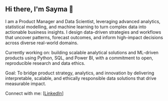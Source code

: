 ## Hi there, I'm Sayma 👋

I am a Product Manager and Data Scientist, leveraging advanced analytics, statistical modelling, and machine learning to turn complex data into actionable business insights. 
I design data-driven strategies and workflows that uncover patterns, forecast outcomes, and inform high-impact decisions across diverse real-world domains.

Currently working on: building scalable analytical solutions and ML-driven products using Python, SQL, and Power BI, with a commitment to open, reproducible research and data ethics.

Goal: To bridge product strategy, analytics, and innovation by delivering interpretable, scalable, and ethically responsible data solutions that drive measurable impact.

Connect with me: [[LinkedIn](https://linkedin.com/in/saymachowdhury)]
